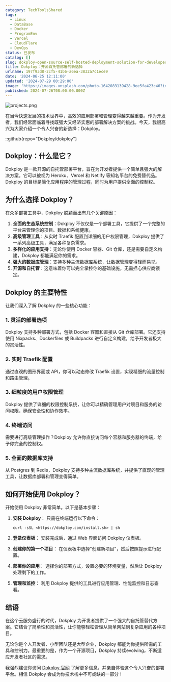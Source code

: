 ```yaml
---
category: TechToolsShared
tags:
  - Linux
  - DataBase
  - Docker
  - ProgramEnv
  - Vercel
  - CloudFlare
  - DevOps
status: 已发布
catalog: []
slug: dokploy-open-source-self-hosted-deployment-solution-for-developers
title: Dokploy：开源自托管部署的新选择
urlname: 197f93d8-2cf5-41b6-a6ea-3832a7c1ece9
date: '2024-06-25 12:11:00'
updated: '2024-07-29 00:29:00'
image: 'https://images.unsplash.com/photo-1642083139428-9ee5fa423c46?ixlib=rb-4.0.3&q=85&fm=jpg&crop=entropy&cs=srgb'
published: 2024-07-26T08:00:00.000Z
---
```


![projects.png](https://prod-files-secure.s3.us-west-2.amazonaws.com/5d24fe63-e567-4804-86f9-9fdc62e13082/adfdc1fe-2109-46ac-9ad4-f50e8631f20c/projects.png?X-Amz-Algorithm=AWS4-HMAC-SHA256&X-Amz-Content-Sha256=UNSIGNED-PAYLOAD&X-Amz-Credential=ASIAZI2LB46627OU2JMI%2F20250413%2Fus-west-2%2Fs3%2Faws4_request&X-Amz-Date=20250413T213238Z&X-Amz-Expires=3600&X-Amz-Security-Token=IQoJb3JpZ2luX2VjEHwaCXVzLXdlc3QtMiJHMEUCIQCSPtmC54V1zZZrvdw5yoPo7MQeIjghh86eNckpevLXaAIgM%2Fker3TUn9baPzkrxJL%2BNh1UBCdrRhiuLdw4tQ5EfHgqiAQI9f%2F%2F%2F%2F%2F%2F%2F%2F%2F%2FARAAGgw2Mzc0MjMxODM4MDUiDJtaqZwQiilClhSPPCrcA%2F88QkjMSmZsBSrk5fD0Jvifyqjj5hALdl0%2FlVAG5fGapQW577SC38ScCckUaAGRiL%2FI%2FK03LKftJa7T0s5%2BuiKyu%2FEsfzKuYmAz7MaI04pejJYazA5NyVYA3oWkPO%2FxS9OEHeZPvpsZAzH%2BsR1Vrk4SjzYhMDJBdwsv38iPI0j1zVKDHJH4JHvWNmmYsx5F7PSELjBHt8VegFZjCvkn9%2FVc4%2B81Nnaswz8OZ53dP90%2Bi2c5NzZXC%2FpoOuVQbCcDw7FqePXtxnF7jVvW5XK1gRv0sXu7jcVoN1yNUafV1XEj5NdtyVwRkfPXKw9AeTG%2BBvU0kOGtOdvLSt3fF28yIonuGJsFFQmG9%2BpEa1khb0yXWslGzTc6S3YsBmkd0TPXe0uox%2FMbNnlUIH%2BwYCHuDI7KTvmOfhO4mwmV6p5OfVCXyGyAElHXkHAwgGhY8D1HuqXJxcBj26X274jjfR%2BluaOgnW2x4c8jBX9%2ByggZJpt9lUoYc%2BhwSB62erJl%2FAKdh7PpD1Dx0HZ%2BoP%2BAZb31XcN7rRydQusmse7rZZPPA90laQF3cR5Apy0KgYFc%2BP7Dxr%2FC%2FR%2FtIxpLA4S582dgSebzzpa7IIXPuhYxGUyRWTw1g1Wz0zKwMW9IUJAhMN2t8L8GOqUBZAfUEDBrsWR3BINfxSUklvOMc%2FwlFiFVqJdnUbAKIY0aa9PXYiup05eQHAqHYoojSV20TjTnzXMZqHY8AYJ4a9E75c59meg3KiWDIV%2F6v8ymnIOjxhtnHyw37%2BDcbKGscxJJV0DHyPfXWhMeAqW1ESpUyfFGnSLt1xscT4tc%2FZEztcQEhT8PqMsgfwxnFyWJTaB3aKyivAN05n1z%2FOwJNmmc8Mu6&X-Amz-Signature=7f8ed0562191ba4670de6aa1ec05b22e208f7ade26a265623baf067464002d5e&X-Amz-SignedHeaders=host&x-id=GetObject)


在当今快速发展的技术世界中，高效的应用部署和管理变得越来越重要。作为开发者，我们经常面临着寻找既强大又经济实惠的部署解决方案的挑战。今天，我很高兴为大家介绍一个令人兴奋的新选择：Dokploy。


::github{repo="Dokploy/dokploy"}


## Dokploy：什么是它？


Dokploy 是一款开源的自托管部署平台，旨在为开发者提供一个简单且强大的解决方案。它可以被视为 Heroku、Vercel 和 Netlify 等知名平台的免费替代品。Dokploy 的目标是简化应用程序的管理过程，同时为用户提供全面的控制权。


## 为什么选择 Dokploy？


在众多部署工具中，Dokploy 脱颖而出有几个关键原因：

1. **全面的生态系统控制**：Dokploy 不仅仅是一个部署工具，它提供了一个完整的平台来管理你的项目、数据和系统健康。
2. **高级管理工具**：从实时 Traefik 配置到详细的用户权限管理，Dokploy 提供了一系列高级工具，满足各种复杂需求。
3. **多样化的应用支持**：无论你使用 Docker 容器、Git 仓库，还是需要自定义构建，Dokploy 都能满足你的需求。
4. **强大的数据库管理**：支持多种主流数据库系统，让数据管理变得轻而易举。
5. **开源和自托管**：这意味着你可以完全掌控你的基础设施，无需担心供应商锁定。

## Dokploy 的主要特性


让我们深入了解 Dokploy 的一些核心功能：


### 1. 灵活的部署选项


Dokploy 支持多种部署方式，包括 Docker 容器和直接从 Git 仓库部署。它还支持使用 Nixpacks、Dockerfiles 或 Buildpacks 进行自定义构建，给予开发者极大的灵活性。


### 2. 实时 Traefik 配置


通过直观的图形界面或 API，你可以动态修改 Traefik 设置，实现精细的流量控制和路由管理。


### 3. 细粒度的用户权限管理


Dokploy 提供了详细的权限控制系统，让你可以精确管理用户对项目和服务的访问权限，确保安全性和协作效率。


### 4. 终端访问


需要进行高级管理操作？Dokploy 允许你直接访问每个容器和服务器的终端，给予你完全的控制权。


### 5. 全面的数据库支持


从 Postgres 到 Redis，Dokploy 支持多种主流数据库系统，并提供了直观的管理工具，让数据库部署和管理变得简单。


## 如何开始使用 Dokploy？


开始使用 Dokploy 非常简单。以下是基本步骤：

1. **安装 Dokploy**：
只需在终端运行以下命令：

    ```plain text
    curl -sSL <https://dokploy.com/install.sh> | sh
    ```

2. **登录仪表板**：
安装完成后，通过 Web 界面访问 Dokploy 仪表板。
3. **创建你的第一个项目**：
在仪表板中选择"创建新项目"，然后按照提示进行配置。
4. **部署你的应用**：
选择你的部署方式，设置必要的环境变量，然后让 Dokploy 处理剩下的工作。
5. **管理和监控**：
利用 Dokploy 提供的工具进行应用管理、性能监控和日志查看。

## 结语


在这个云服务盛行的时代，Dokploy 为开发者提供了一个强大的自托管替代方案。它结合了简单性和灵活性，让你能够轻松管理从简单网站到复杂应用的各种项目。


无论你是个人开发者、小型团队还是大型企业，Dokploy 都能为你提供所需的工具和控制力。最重要的是，作为一个开源项目，Dokploy 持续evolving，不断适应开发者社区的需求。


我强烈建议你访问 [Dokploy 官网](https://dokploy.com/) 了解更多信息，并亲自体验这个令人兴奋的部署平台。相信 Dokploy 会成为你技术栈中不可或缺的一部分！

